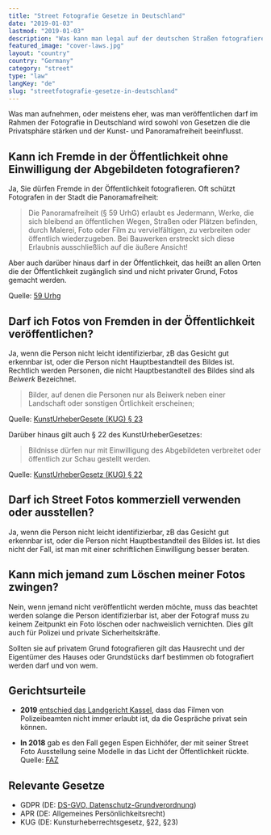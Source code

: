 ```yaml
---
title: "Street Fotografie Gesetze in Deutschland"
date: "2019-01-03"
lastmod: "2019-01-03"
description: "Was kann man legal auf der deutschen Straßen fotografieren?"
featured_image: "cover-laws.jpg"
layout: "country"
country: "Germany"
category: "street"
type: "law"
langKey: "de"
slug: "streetfotografie-gesetze-in-deutschland"
---
```


Was man aufnehmen, oder meistens eher, was man veröffentlichen darf im Rahmen der Fotografie in Deutschland wird sowohl von Gesetzen die die Privatsphäre stärken und der Kunst- und Panoramafreiheit beeinflusst.

## Kann ich Fremde in der Öffentlichkeit ohne Einwilligung der Abgebildeten fotografieren?

Ja, Sie dürfen Fremde in der Öffentlichkeit fotografieren. Oft schützt Fotografen in der Stadt die Panoramafreiheit:

> Die Panoramafreiheit (§ 59 UrhG) erlaubt es Jedermann, Werke, die sich bleibend an öffentlichen Wegen, Straßen oder Plätzen befinden, durch Malerei, Foto oder Film zu vervielfältigen, zu verbreiten oder öffentlich wiederzugeben. Bei Bauwerken erstreckt sich diese Erlaubnis ausschließlich auf die äußere Ansicht!

Aber auch darüber hinaus darf in der Öffentlichkeit, das heißt an allen Orten die der Öffentlichkeit zugänglich sind und nicht privater Grund, Fotos gemacht werden.

Quelle: [59 Urhg](https://www.gesetze-im-internet.de/urhg/__59.html)

## Darf ich Fotos von Fremden in der Öffentlichkeit veröffentlichen?

Ja, wenn die Person nicht leicht identifizierbar, zB das Gesicht gut erkennbar ist, oder die Person nicht Hauptbestandteil des Bildes ist. Rechtlich werden Personen, die nicht Hauptbestandteil des Bildes sind als _Beiwerk_ Bezeichnet.

> Bilder, auf denen die Personen nur als Beiwerk neben einer Landschaft oder sonstigen Örtlichkeit erscheinen;

Quelle: [KunstUrheberGesete (KUG) § 23](https://www.gesetze-im-internet.de/kunsturhg/__23.html)

Darüber hinaus gilt auch § 22 des KunstUrheberGesetzes:

> Bildnisse dürfen nur mit Einwilligung des Abgebildeten verbreitet oder öffentlich zur Schau gestellt werden.

Quelle: [KunstUrheberGesetz (KUG) § 22](https://www.gesetze-im-internet.de/kunsturhg/__22.html)

## Darf ich Street Fotos kommerziell verwenden oder ausstellen?

Ja, wenn die Person nicht leicht identifizierbar, zB das Gesicht gut erkennbar ist, oder die Person nicht Hauptbestandteil des Bildes ist. Ist dies nicht der Fall, ist man mit einer schriftlichen Einwilligung besser beraten.

## Kann mich jemand zum Löschen meiner Fotos zwingen?

Nein, wenn jemand nicht veröffentlicht werden möchte, muss das beachtet werden solange die Person identifizierbar ist, aber der Fotograf muss zu keinem Zeitpunkt ein Foto löschen oder nachweislich vernichten. Dies gilt auch für Polizei und private Sicherheitskräfte.

Sollten sie auf privatem Grund fotografieren gilt das Hausrecht und der Eigentümer des Hauses oder Grundstücks darf bestimmen ob fotografiert werden darf und von wem.

## Gerichtsurteile

* **2019** [entschied das Landgericht Kassel](https://www.documentcloud.org/documents/6434081-LG-Kassel-1622-Js-30357-19-2-Qs-111-10.html), dass das Filmen von Polizeibeamten nicht immer erlaubt ist, da die Gespräche privat sein können.

* **In 2018** gab es den Fall gegen Espen Eichhöfer, der mit seiner Street Foto Ausstellung seine Modelle in das Licht der Öffentlichkeit rückte. Quelle: [FAZ](https://www.faz.net/aktuell/feuilleton/debatten/verfassungsgericht-neues-gesetz-fuer-strassenfotografen-15529676.html)

## Relevante Gesetze

- GDPR (DE: [DS-GVO, Datenschutz-Grundverordnung][])
- APR (DE: Allgemeines Persönlichkeitsrecht)
- KUG (DE: Kunsturheberrechtsgesetz, §22, §23)

[ds-gvo, datenschutz-grundverordnung]: https://www.privacy-regulation.eu/de/index.htm
